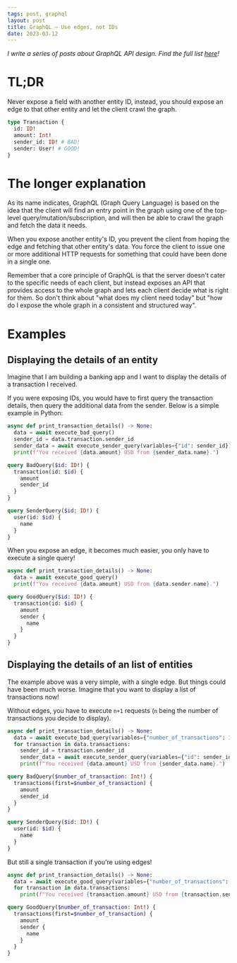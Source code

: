 ```yaml
---
tags: post, graphql
layout: post
title: GraphQL — Use edges, not IDs
date: 2023-03-12
---
```


_I write a series of posts about GraphQL API design. Find the full list [here](/posts/2023-03-11-graphql-api-design)!_

# TL;DR

Never expose a field with another entity ID, instead, you should expose an edge to that other entity and let the client crawl the graph.

```graphql
type Transaction {
  id: ID!
  amount: Int!
  sender_id: ID! # BAD!
  sender: User! # GOOD!
}
```

# The longer explanation

As its name indicates, GraphQL (Graph Query Language) is based on the idea that the client will find an entry point in the graph using one of the top-level query/mutation/subscription, and will then be able to crawl the graph and fetch the data it needs.

When you expose another entity's ID, you prevent the client from hoping the edge and fetching that other entity's data. You force the client to issue one or more additional HTTP requests for something that could have been done in a single one.

Remember that a core principle of GraphQL is that the server doesn't cater to the specific needs of each client, but instead exposes an API that provides access to the whole graph and lets each client decide what is right for them. So don't think about "what does my client need today" but "how do I expose the whole graph in a consistent and structured way".

# Examples

## Displaying the details of an entity

Imagine that I am building a banking app and I want to display the details of a transaction I received.

If you were exposing IDs, you would have to first query the transaction details, then query the additional data from the sender. Below is a simple example in Python:

```python
async def print_transaction_details() -> None:
  data = await execute_bad_query()
  sender_id = data.transaction.sender_id
  sender_data = await execute_sender_query(variables={"id": sender_id})
  print(f"You received {data.amount} USD from {sender_data.name}.")
```

```graphql
query BadQuery($id: ID!) {
  transaction(id: $id) {
    amount
    sender_id
  }
}

query SenderQuery($id: ID!) {
  user(id: $id) {
    name
  }
}
```

When you expose an edge, it becomes much easier, you only have to execute a single query!

```python
async def print_transaction_details() -> None:
  data = await execute_good_query()
  print(f"You received {data.amount} USD from {data.sender.name}.")
```

```graphql
query GoodQuery($id: ID!) {
  transaction(id: $id) {
    amount
    sender {
      name
    }
  }
}
```

## Displaying the details of an list of entities

The example above was a very simple, with a single edge. But things could have been much worse. Imagine that you want to display a list of transactions now!

Without edges, you have to execute `n+1` requests (`n` being the number of transactions you decide to display).

```python
async def print_transaction_details() -> None:
  data = await execute_bad_query(variables={"number_of_transactions": 10})
  for transaction in data.transactions:
    sender_id = transaction.sender_id
    sender_data = await execute_sender_query(variables={"id": sender_id})
    print(f"You received {data.amount} USD from {sender_data.name}.")
```

```graphql
query BadQuery($number_of_transaction: Int!) {
  transactions(first=$number_of_transaction) {
    amount
    sender_id
  }
}

query SenderQuery($id: ID!) {
  user(id: $id) {
    name
  }
}
```

But still a single transaction if you're using edges!

```python
async def print_transaction_details() -> None:
  data = await execute_good_query(variables={"number_of_transactions": 10})
  for transaction in data.transactions:
    print(f"You received {transaction.amount} USD from {transaction.sender.name}.")
```

```graphql
query GoodQuery($number_of_transaction: Int!) {
  transactions(first=$number_of_transaction) {
    amount
    sender {
      name
    }
  }
}
```
